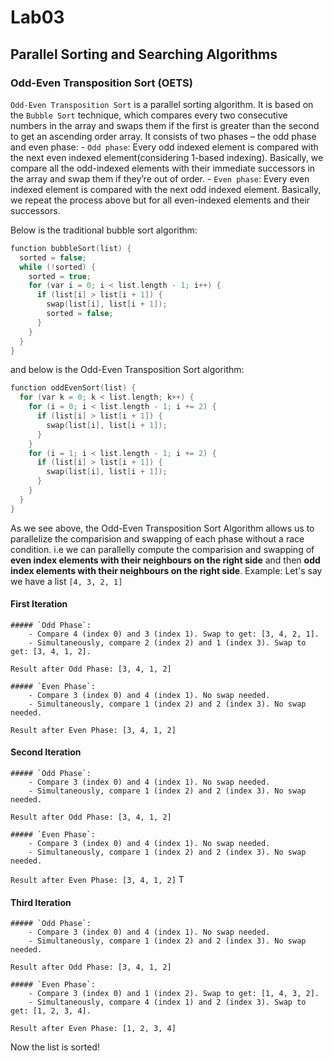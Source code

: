 # Lab03

## Parallel Sorting and Searching Algorithms

### Odd-Even Transposition Sort (OETS)

`Odd-Even Transposition Sort` is a parallel sorting algorithm. It is based on the `Bubble Sort` technique, which compares every two consecutive numbers in the array and swaps them if the first is greater than the second to get an ascending order array. It consists of two phases – the odd phase and even phase:
    - `Odd phase`: Every odd indexed element is compared with the next even indexed element(considering 1-based indexing). Basically,  we compare all the odd-indexed elements with their immediate 
                   successors in the array and swap them if they’re out of order. 
    - `Even phase`: Every even indexed element is compared with the next odd indexed element. Basically, we repeat the process above but for all even-indexed elements and their successors.

Below is the traditional bubble sort algorithm:
```C
function bubbleSort(list) {
  sorted = false;
  while (!sorted) {
    sorted = true;
    for (var i = 0; i < list.length - 1; i++) {
      if (list[i] > list[i + 1]) {
        swap(list[i], list[i + 1]);
        sorted = false;
      }
    }
  }
}
```

and below is the Odd-Even Transposition Sort algorithm:

```C
function oddEvenSort(list) {
  for (var k = 0; k < list.length; k++) {
    for (i = 0; i < list.length - 1; i += 2) {
      if (list[i] > list[i + 1]) {
        swap(list[i], list[i + 1]);
      }
    }
    for (i = 1; i < list.length - 1; i += 2) {
      if (list[i] > list[i + 1]) {
        swap(list[i], list[i + 1]);
      }
    }
  }
}
```
As we see above, the Odd-Even Transposition Sort Algorithm allows us to parallelize the comparision and swapping of each phase without a race condition. i.e we can parallelly compute the comparision and swapping of **even index elements with their neighbours on the right side** and then **odd index elements with their neighbours on the right side**.
Example:
Let's say we have a list `[4, 3, 2, 1]`
#### First Iteration
    ##### `Odd Phase`:
        - Compare 4 (index 0) and 3 (index 1). Swap to get: [3, 4, 2, 1].
        - Simultaneously, compare 2 (index 2) and 1 (index 3). Swap to get: [3, 4, 1, 2].

`Result after Odd Phase: [3, 4, 1, 2]`

    ##### `Even Phase`:
        - Compare 3 (index 0) and 4 (index 1). No swap needed.
        - Simultaneously, compare 1 (index 2) and 2 (index 3). No swap needed.

`Result after Even Phase: [3, 4, 1, 2]`

#### Second Iteration
    ##### `Odd Phase`:
        - Compare 3 (index 0) and 4 (index 1). No swap needed.
        - Simultaneously, compare 1 (index 2) and 2 (index 3). No swap needed.

`Result after Odd Phase: [3, 4, 1, 2]`

    ##### `Even Phase`:
        - Compare 3 (index 0) and 4 (index 1). No swap needed.
        - Simultaneously, compare 1 (index 2) and 2 (index 3). No swap needed.

`Result after Even Phase: [3, 4, 1, 2]`
T
#### Third Iteration

    ##### `Odd Phase`:
        - Compare 3 (index 0) and 4 (index 1). No swap needed.
        - Simultaneously, compare 1 (index 2) and 2 (index 3). No swap needed.

`Result after Odd Phase: [3, 4, 1, 2]`

    ##### `Even Phase`:
        - Compare 3 (index 0) and 1 (index 2). Swap to get: [1, 4, 3, 2].
        - Simultaneously, compare 4 (index 1) and 2 (index 3). Swap to get: [1, 2, 3, 4].

`Result after Even Phase: [1, 2, 3, 4]`

Now the list is sorted!

